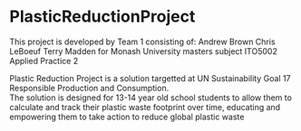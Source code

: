 # PlasticReductionProject
This project is developed by Team 1 consisting of:
  Andrew Brown
  Chris LeBoeuf
  Terry Madden
for Monash University masters subject ITO5002 Applied Practice 2   

Plastic Reduction Project is a solution targetted at UN Sustainability Goal 17 Responsible Production and Consumption.  
The solution is designed for 13-14 year old school students to allow them to calculate and track their plastic waste footprint 
over time, educating and empowering them to take action to reduce global plastic waste
